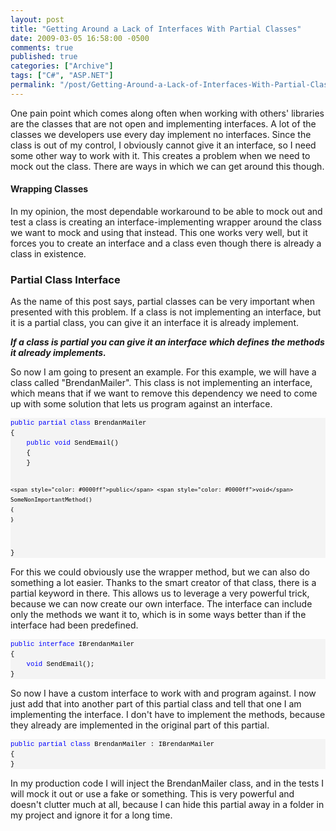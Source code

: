 ```yaml
---
layout: post
title: "Getting Around a Lack of Interfaces With Partial Classes"
date: 2009-03-05 16:58:00 -0500
comments: true
published: true
categories: ["Archive"]
tags: ["C#", "ASP.NET"]
permalink: "/post/Getting-Around-a-Lack-of-Interfaces-With-Partial-Classes/"
---
```


<p>One pain point which comes along often when working with others' libraries are the classes that are not open and implementing interfaces. A lot of the classes we developers use every day implement no interfaces. Since the class is out of my control, I obviously cannot give it an interface, so I need some other way to work with it. This creates a problem when we need to mock out the class. There are ways in which we can get around this though.</p>
<h4>Wrapping Classes</h4>
<p>In my opinion, the most dependable workaround to be able to mock out and test a class is creating an interface-implementing wrapper around the class we want to mock and using that instead. This one works very well, but it forces you to create an interface and a class even though there is already a class in existence.</p>
<h3>Partial Class Interface</h3>
<p>As the name of this post says, partial classes can be very important when presented with this problem. If a class is not implementing an interface, but it is a partial class, you can give it an interface it is already implement.</p>
<p><strong><em>If a class is partial you can give it an interface which defines the methods it already implements.</em></strong></p>
<p>So now I am going to present an example. For this example, we will have a class called "BrendanMailer". This class is not implementing an interface, which means that if we want to remove this dependency we need to come up with some solution that lets us program against an interface.</p>
<div>
<pre style="line-height: 12pt; background-color: #f4f4f4; margin: 0em; width: 100%; font-family: consolas, 'Courier New', courier, monospace; color: black; font-size: 8pt; overflow: visible; border-style: none; padding: 0px;"><span style="color: #0000ff">public</span> <span style="color: #0000ff">partial</span> <span style="color: #0000ff">class</span> BrendanMailer
{
    <span style="color: #0000ff">public</span> <span style="color: #0000ff">void</span> SendEmail()
    {
    }

    <span style="color: #0000ff">public</span> <span style="color: #0000ff">void</span> SomeNonImportantMethod()
    {
    }
}</pre>
</div>
<p>For this we could obviously use the wrapper method, but we can also do something a lot easier. Thanks to the smart creator of that class, there is a partial keyword in there. This allows us to leverage a very powerful trick, because we can now create our own interface. The interface can include only the methods we want it to, which is in some ways better than if the interface had been predefined.</p>
<div>
<pre style="line-height: 12pt; background-color: #f4f4f4; margin: 0em; width: 100%; font-family: consolas, 'Courier New', courier, monospace; color: black; font-size: 8pt; overflow: visible; border-style: none; padding: 0px;"><span style="color: #0000ff">public</span> <span style="color: #0000ff">interface</span> IBrendanMailer
{
    <span style="color: #0000ff">void</span> SendEmail();
}</pre>
</div>
<p>So now I have a custom interface to work with and program against. I now just add that into another part of this partial class and tell that one I am implementing the interface. I don't have to implement the methods, because they already are implemented in the original part of this partial.</p>
<div>
<pre style="line-height: 12pt; background-color: #f4f4f4; margin: 0em; width: 100%; font-family: consolas, 'Courier New', courier, monospace; color: black; font-size: 8pt; overflow: visible; border-style: none; padding: 0px;"><span style="color: #0000ff">public</span> <span style="color: #0000ff">partial</span> <span style="color: #0000ff">class</span> BrendanMailer : IBrendanMailer
{
}</pre>
</div>
<p>In my production code I will inject the BrendanMailer class, and in the tests I will mock it out or use a fake or something. This is very powerful and doesn't clutter much at all, because I can hide this partial away in a folder in my project and ignore it for a long time.</p>
